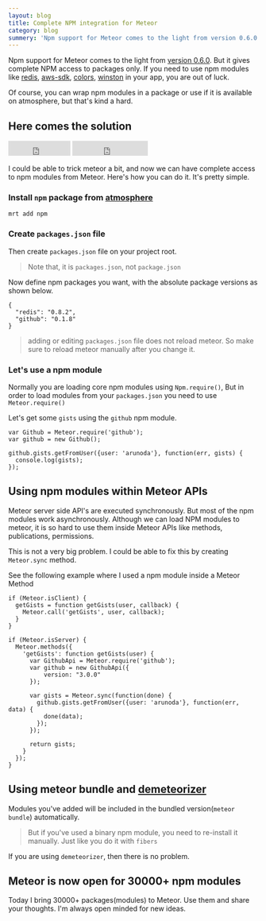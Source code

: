 ```yaml
---
layout: blog
title: Complete NPM integration for Meteor
category: blog
summery: 'Npm support for Meteor comes to the light from version 0.6.0. But it gives complete NPM access to packages only. If you need to use npm modules like redis, aws-sdk, colors, winstoon in your app, you are out of luck.<br>I could able to find a solution for it. Now with this, we have access to 30000+ npm modules'
---
```


Npm support for Meteor comes to the light from [version 0.6.0](http://goo.gl/pk91I). But it gives complete NPM access to packages only. If you need to use npm modules like [redis](https://npmjs.org/package/redis), [aws-sdk](https://npmjs.org/package/aws-sdk), [colors](https://npmjs.org/package/colors), [winston](https://npmjs.org/package/winston) in your app, you are out of luck.

Of course,  you can wrap npm modules in a package or use if it is available on atmosphere, but that's kind a hard.

## Here comes the solution

<iframe src="http://ghbtns.com/github-btn.html?user=arunoda&repo=meteor-npm&type=watch&count=true&size=large" allowtransparency="true" frameborder="0" scrolling="0" width="125px" height="30px">
</iframe>
<iframe src="http://ghbtns.com/github-btn.html?user=arunoda&repo=meteor-npm&type=fork&count=true&size=large" allowtransparency="true" frameborder="0" scrolling="0" width="152px" height="30px">
</iframe>

I could be able to trick meteor a bit, and now we can have complete access to npm modules from Meteor. Here's how you can do it. It's pretty simple.

### Install `npm` package from [atmosphere](https://atmosphere.meteor.com/package/npm)

    mrt add npm

### Create `packages.json` file 

Then create `packages.json` file on your project root. 

> Note that, it is `packages.json`, not `package.json`

Now define npm packages you want, with the absolute package versions as shown below.

    {
      "redis": "0.8.2",
      "github": "0.1.8"
    }

> adding or editing `packages.json` file does not reload meteor. So make sure to reload meteor manually after you change it.

### Let's use a npm module

Normally you are loading core npm modules using `Npm.require()`, But in order to load modules from your `packages.json` you need to use `Meteor.require()`

Let's get some `gists` using the `github` npm module.

    var Github = Meteor.require('github');
    var github = new Github();

    github.gists.getFromUser({user: 'arunoda'}, function(err, gists) {
      console.log(gists);
    });

## Using npm modules within Meteor APIs

Meteor server side API's are executed synchronously. But most of the npm modules work asynchronously. Although we can load NPM modules to meteor, it is so hard to use them inside Meteor APIs like methods, publications, permissions.

This is not a very big problem. I could be able to fix this by creating `Meteor.sync` method.

See the following example where I used a npm module inside a Meteor Method

    if (Meteor.isClient) {
      getGists = function getGists(user, callback) {
        Meteor.call('getGists', user, callback);
      }
    }

    if (Meteor.isServer) {
      Meteor.methods({
        'getGists': function getGists(user) {
          var GithubApi = Meteor.require('github');
          var github = new GithubApi({
              version: "3.0.0"
          });

          var gists = Meteor.sync(function(done) {
            github.gists.getFromUser({user: 'arunoda'}, function(err, data) {
              done(data);
            });
          });

          return gists;
        }
      });
    }

## Using meteor bundle and [demeteorizer](https://github.com/onmodulus/demeteorizer)

Modules you've added will be included in the bundled version(`meteor bundle`) automatically. 

> But if you've used a binary npm module, you need to re-install it manually. Just like you do it with `fibers`

If you are using `demeteorizer`, then there is no problem.

## Meteor is now open for 30000+ npm modules

Today I bring 30000+ packages(modules) to Meteor. Use them and share your thoughts. I'm always open minded for new ideas.